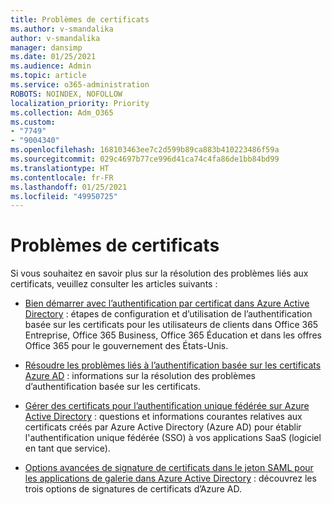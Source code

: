 ```yaml
---
title: Problèmes de certificats
ms.author: v-smandalika
author: v-smandalika
manager: dansimp
ms.date: 01/25/2021
ms.audience: Admin
ms.topic: article
ms.service: o365-administration
ROBOTS: NOINDEX, NOFOLLOW
localization_priority: Priority
ms.collection: Adm_O365
ms.custom:
- "7749"
- "9004340"
ms.openlocfilehash: 168103463ee7c2d599b89ca883b410223486f59a
ms.sourcegitcommit: 029c4697b77ce996d41ca74c4fa86de1bb84bd99
ms.translationtype: HT
ms.contentlocale: fr-FR
ms.lasthandoff: 01/25/2021
ms.locfileid: "49950725"
---
```

# <a name="issues-with-certificates"></a>Problèmes de certificats

Si vous souhaitez en savoir plus sur la résolution des problèmes liés aux certificats, veuillez consulter les articles suivants :

- [Bien démarrer avec l’authentification par certificat dans Azure Active Directory](https://docs.microsoft.com/azure/active-directory/authentication/active-directory-certificate-based-authentication-get-started) : étapes de configuration et d’utilisation de l’authentification basée sur les certificats pour les utilisateurs de clients dans Office 365 Entreprise, Office 365 Business, Office 365 Éducation et dans les offres Office 365 pour le gouvernement des États-Unis.

- [Résoudre les problèmes liés à l’authentification basée sur les certificats Azure AD](https://docs.microsoft.com/troubleshoot/azure/active-directory/certificate-based-authenticate-issue) : informations sur la résolution des problèmes d’authentification basée sur les certificats.

- [Gérer des certificats pour l’authentification unique fédérée sur Azure Active Directory](https://docs.microsoft.com/azure/active-directory/manage-apps/manage-certificates-for-federated-single-sign-on) : questions et informations courantes relatives aux certificats créés par Azure Active Directory (Azure AD) pour établir l'authentification unique fédérée (SSO) à vos applications SaaS (logiciel en tant que service).

- [Options avancées de signature de certificats dans le jeton SAML pour les applications de galerie dans Azure Active Directory](https://docs.microsoft.com/azure/active-directory/manage-apps/certificate-signing-options) : découvrez les trois options de signatures de certificats d’Azure AD.
